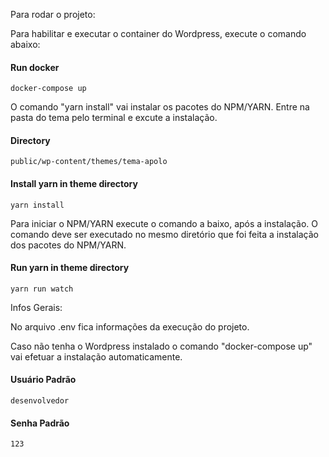 Para rodar o projeto:

Para habilitar e executar o container do Wordpress, execute o comando abaixo:
#### Run docker
```
docker-compose up
```
O comando "yarn install" vai instalar os pacotes do NPM/YARN.
Entre na pasta do tema pelo terminal e excute a instalação.

#### Directory
```
public/wp-content/themes/tema-apolo
```

#### Install yarn in theme directory
```
yarn install
```
Para iniciar o NPM/YARN execute o comando a baixo, após a instalação.
O comando deve ser executado no mesmo diretório que foi feita a instalação dos pacotes do NPM/YARN.
#### Run yarn in theme directory
```
yarn run watch
```
Infos Gerais:

No arquivo .env fica informações da execução do projeto. 

Caso não tenha o Wordpress instalado o comando "docker-compose up" vai efetuar a instalação automaticamente.

#### Usuário Padrão
```
desenvolvedor
```

#### Senha Padrão
```
123
```



